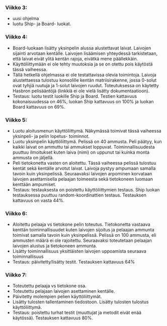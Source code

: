 ### Viikko 3: 
- uusi ohjelma
- luotu Ship- ja Board- luokat.

### Viikko 4: 
- Board-luokaan lisätty yksinpelin alussa alustettavat laivat. Laivojen sijainti arvotaan kentälle. Laivojen lisäämisen yhteydessä tarkistetaan, että laivat eivät ylitä kentän rajoja, eivätkä mene päällekkäin. 
- Käyttöliittymään ei ole tehty muutoksia ja se on otettu pois käytöstä tässä vaiheessa. 
- Tällä hetkellä ohjelmassa ei ole testattavissa olevia toimintoja. Laivoja alustettaessa tulostuu konsolille kentän matriisirakenne, jossa 0-solut ovat tyhjiä ruutuja ja 1-solut laivojen ruudut. Toteutuksessa on käytetty Hasbron pelisääntöjä (linkkiä ei ole vielä lisätty dokumentaatioon).
- Testaus: luotu testit luokille Ship ja Board. Testien kattavuus kokonaisuudessa on 46%, luokan Ship kattavuus on 100% ja luokan Board kattavuus on 69%.

### Viikko 5: 
- Luotu aloitusmenun käyttöliittymä. Näkymässä toimivat tässä vaiheessa yksinpeli- ja pelin lopetus- toiminnot. 
- Luotu yksinpelin käyttöliittymä. Pelissä on 40 ammusta. Peli päätyy, kun kaikki laivat on ammuttu tai ammukset loppuvat. Toiminnallisuudesta puuttuu ilmoitukset kuten laiva (nimi) on uppunut tai kuinka monta ammusta on jäljellä.
- Peli tietokonetta vasten on aloitettu. Tässä vaiheessa pelissä tulostuu kentät sekä kentälle arvotut laivat. Laivoja pystyy ampumaan samalla tavoin kuin yksinpelissä. Seuraavaksi laivojen arpominen korvataan laivojen asettamisella pelaajan toimeesta sekä tietokoneen luomaan kenttään ampumiset.
- Testaus: testauksesta on poistettu käyttöliittymien testaus. Ship luokan testauksessa puuttuu random-koordinattien testaus. Testauksen kattavuus on vasta 44%.

### Viikko 6:
- Aloitettu pelaaja vs tietokone pelin toteutus. Tietokonetta vastaava kenttän toiminnallisuudet kuten laivojen sijoitus ja pelaajan ammunta toimivat samalla tavoin kuin yksinpelissä. Pelissä on 100 ammusta, eli ammusten määrä ei ole rajoitettu. Seuraavaksi toteutetaan pelaajan laivojen alustus ja tietokoneen ammunta. 
- Lisätty toiminnallisuus yksittäisten laivojen uppoamista seuraava toiminnallisuus
- Testaus: päivitetty/lisätty testit. Testauksen kattavuus 64%

### Viikko 7:
- Toteutettu pelaaja vs tietokone osa.
- Toteutettu pelajaan laivojen asettaminen kentälle.
- Päivitetty molempien pelien käyttöliittymät.
- Lisätty tulosten tallentaminen tiedostoon. Lisätty tulosten tulostus käyttöliittymä.
- Testaus: poistettu turhat testit (muuttujat ja metodit eivät enää käytössä). Testauksen kattavuus 80%.

